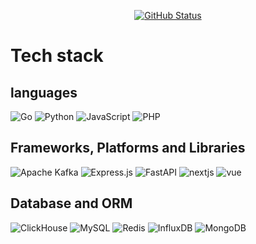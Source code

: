<p align="center">
<a href="https://github.com/donnyirianto"><img alt="GitHub Status" src="https://github-readme-stats.vercel.app/api?username=donnyirianto&show_icons=true&theme=dark#gh-dark-mode-only"/></a>
</p>

# Tech stack
## languages
![Go](https://img.shields.io/badge/go-%2300ADD8.svg?style=for-the-badge&logo=go&logoColor=white)
![Python](https://img.shields.io/badge/python-3670A0?style=for-the-badge&logo=python&logoColor=ffdd54)
![JavaScript](https://img.shields.io/badge/javascript-%23323330.svg?style=for-the-badge&logo=javascript&logoColor=%23F7DF1E)
![PHP](https://img.shields.io/badge/php-%23777BB4.svg?style=for-the-badge&logo=php&logoColor=white)

## Frameworks, Platforms and Libraries
![Apache Kafka](https://img.shields.io/badge/Apache%20Kafka-000?style=for-the-badge&logo=apachekafka)
![Express.js](https://img.shields.io/badge/express.js-%23404d59.svg?style=for-the-badge&logo=express&logoColor=%2361DAFB)
![FastAPI](https://img.shields.io/badge/FastAPI-005571?style=for-the-badge&logo=fastapi)
![nextjs](https://img.shields.io/badge/next%20js-000000?style=for-the-badge&logo=nextdotjs&logoColor=white)
![vue](https://img.shields.io/badge/vue-0acd6c?style=for-the-badge) 

## Database and ORM
![ClickHouse](https://img.shields.io/badge/ClickHouse-FFCC01?style=for-the-badge&logo=clickhouse&logoColor=white)
![MySQL](https://img.shields.io/badge/mysql-4479A1.svg?style=for-the-badge&logo=mysql&logoColor=white)
![Redis](https://img.shields.io/badge/redis-%23DD0031.svg?style=for-the-badge&logo=redis&logoColor=white)
![InfluxDB](https://img.shields.io/badge/InfluxDB-22ADF6?style=for-the-badge&logo=InfluxDB&logoColor=white)
![MongoDB](https://img.shields.io/badge/MongoDB-%234ea94b.svg?style=for-the-badge&logo=mongodb&logoColor=white)

